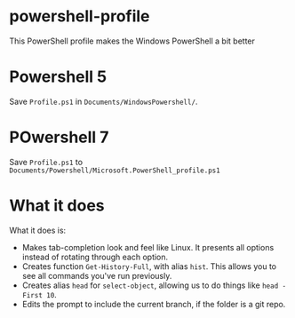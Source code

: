 # powershell-profile
This PowerShell profile makes the Windows PowerShell a bit better

# Powershell 5 
Save `Profile.ps1` in `Documents/WindowsPowershell/`. 

# POwershell 7
Save `Profile.ps1` to `Documents/Powershell/Microsoft.PowerShell_profile.ps1`

# What it does 
What it does is: 
- Makes tab-completion look and feel like Linux. It presents all options instead of rotating through each option.
- Creates function `Get-History-Full`, with alias `hist`. This allows you to see all commands you've run previously.
- Creates alias `head` for `select-object`, allowing us to do things like `head -First 10`.
- Edits the prompt to include the current branch, if the folder is a git repo. 

